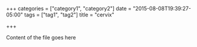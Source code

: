 +++
categories = ["category1", "category2"]
date = "2015-08-08T19:39:27-05:00"
tags = ["tag1", "tag2"]
title = "cervix"

+++

Content of the file goes here
